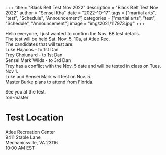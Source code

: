 +++
title = "Black Belt Test Nov 2022"
description = "Black Belt Test Nov 2022"
author = "Sensei Kha"
date = "2022-10-17"
tags = ["martial arts", "test", "Schedule", "Announcement"]
categories = ["martial arts", "test", "Schedule", "Announcement"]
image = "img/2021/117973.jpg"
+++

Hello everyone,
I just wanted to confirm the Nov. BB test details.<br>
The test will be held Sat. Nov. 5, 10a, at Atlee Rec.<br>
The candidates that will test are:<br>
Luke Hajacos - to 1st Dan<br>
Trey Choiunard - to 1st Dan<br>
Sensei Mark Wilds - to 3rd Dan<br>
Trey has a conflict with the Nov. 5 date and will be tested in class on Tues. Nov 1.<br>
Luke and Sensei Mark will test on Nov. 5.<br>
Master Burke plans to attend from Florida.<br>

See you at the test.<br>
ron-master


# Test Location
Atlee Recreation Center<br>
9411 Staple Lane<br>
Mechanicsville, VA 23116<br>
10:00 AM EST <br>
